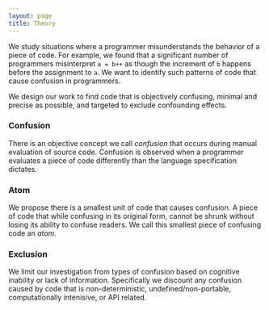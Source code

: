 ```yaml
---
layout: page
title: Theory
---
```


We study situations where a programmer misunderstands the behavior of a piece of code.
For example, we found that a significant number of programmers misinterpret
<code class='code'>a = b++</code>
as though the increment of <code class='code'>b</code> happens before the assignment to <code class='code'>a</code>.
We want to identify such patterns of code that cause confusion in programmers.

We design our work to find code that is objectively confusing, minimal and precise as possible, and targeted to exclude confounding effects.

### Confusion

There is an objective concept we call *confusion* that occurs during manual evaluation of source code.
Confusion is observed when a programmer evaluates a piece of code differently than the language specification dictates.

### Atom

We propose there is a smallest unit of code that causes confusion. A piece of code that while confusing in its original form, cannot be shrunk without losing its ability to confuse readers. We call this smallest piece of confusing code an *atom*.

### Exclusion

We limit our investigation from types of confusion based on cognitive inability or lack of information.
Specifically we discount any confusion caused by code that is non-deterministic, undefined/non-portable, computationally intenisive, or API related.

